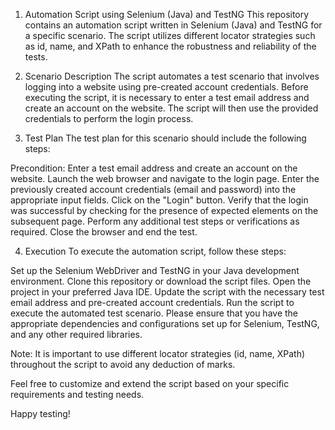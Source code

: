 1. Automation Script using Selenium (Java) and TestNG
This repository contains an automation script written in Selenium (Java) and TestNG for a specific scenario. The script utilizes different locator strategies such as id, name, and XPath to enhance the robustness and reliability of the tests.

2. Scenario Description
The script automates a test scenario that involves logging into a website using pre-created account credentials. Before executing the script, it is necessary to enter a test email address and create an account on the website. The script will then use the provided credentials to perform the login process.

3. Test Plan
The test plan for this scenario should include the following steps:

Precondition: Enter a test email address and create an account on the website.
Launch the web browser and navigate to the login page.
Enter the previously created account credentials (email and password) into the appropriate input fields.
Click on the "Login" button.
Verify that the login was successful by checking for the presence of expected elements on the subsequent page.
Perform any additional test steps or verifications as required.
Close the browser and end the test.


4. Execution
To execute the automation script, follow these steps:

Set up the Selenium WebDriver and TestNG in your Java development environment.
Clone this repository or download the script files.
Open the project in your preferred Java IDE.
Update the script with the necessary test email address and pre-created account credentials.
Run the script to execute the automated test scenario.
Please ensure that you have the appropriate dependencies and configurations set up for Selenium, TestNG, and any other required libraries.

Note: It is important to use different locator strategies (id, name, XPath) throughout the script to avoid any deduction of marks.

Feel free to customize and extend the script based on your specific requirements and testing needs.

Happy testing!
